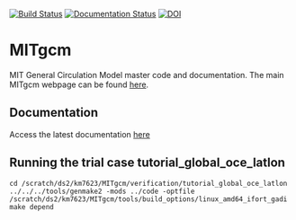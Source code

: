 [![Build Status](https://github.com/MITgcm/MITgcm/workflows/build/badge.svg)](https://github.com/MITgcm/MITgcm/actions)
[![Documentation Status](http://readthedocs.org/projects/mitgcm/badge/?version=latest)](http://mitgcm.readthedocs.io/en/latest/?badge=latest)
[![DOI](https://zenodo.org/badge/DOI/10.5281/zenodo.1409237.svg)](https://doi.org/10.5281/zenodo.1409237)

# MITgcm

MIT General Circulation Model master code and documentation. The main MITgcm webpage can be found [here](http://mitgcm.org).

## Documentation

Access the latest documentation [here](http://mitgcm.readthedocs.io/en/latest/)

## Running the trial case tutorial_global_oce_latlon

```cd /scratch/ds2/km7623/MITgcm/verification/tutorial_global_oce_latlon```
```../../../tools/genmake2 -mods ../code -optfile /scratch/ds2/km7623/MITgcm/tools/build_options/linux_amd64_ifort_gadi```
```make depend```
